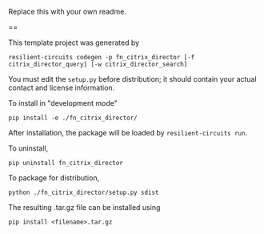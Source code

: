 Replace this with your own readme.

==

This template project was generated by

    resilient-circuits codegen -p fn_citrix_director [-f citrix_director_query] [-w citrix_director_search]


You must edit the `setup.py` before distribution;
it should contain your actual contact and license information.

To install in "development mode"

    pip install -e ./fn_citrix_director/

After installation, the package will be loaded by `resilient-circuits run`.


To uninstall,

    pip uninstall fn_citrix_director


To package for distribution,

    python ./fn_citrix_director/setup.py sdist

The resulting .tar.gz file can be installed using

    pip install <filename>.tar.gz
